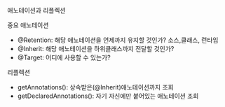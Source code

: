 애노테이션과 리플렉션

중요 애노테이션
- @Retention: 해당 애노테이션을 언제까지 유지할 것인가? 소스,클래스, 런타임
- @Inherit: 해당 애노테이션을 하위클래스까지 전달할 것인가?
- @Target: 어디에 사용할 수 있는가?

리플렉션
- getAnnotations(): 상속받은(@Inherit)애노테이션까지 조회
- getDeclaredAnnotations(): 자기 자신에만 붙어있는 애노테이션 조회
